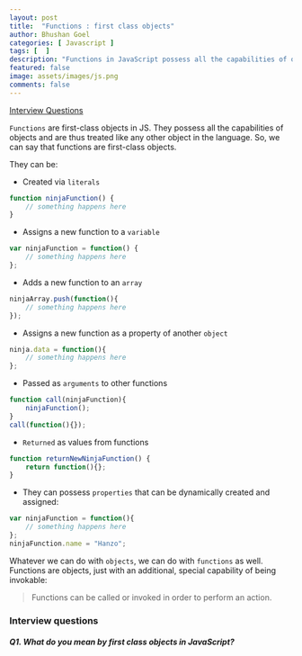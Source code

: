 ```yaml
---
layout: post 
title:  "Functions : first class objects"
author: Bhushan Goel 
categories: [ Javascript ]
tags: [  ]
description: "Functions in JavaScript possess all the capabilities of objects and are thus treated like any other object in the language."
featured: false 
image: assets/images/js.png 
comments: false
---
```


[Interview Questions](#interview-questions)

`Functions` are first-class objects in JS.
They possess all the capabilities of objects and are thus treated like any other object in the language. 
So, we can say that functions are first-class objects.

They can be: 
- Created via `literals`
```javascript
function ninjaFunction() {
	// something happens here
}
```

- Assigns a new function to a `variable`
```javascript
var ninjaFunction = function() {
	// something happens here
}; 
```
			
- Adds a new function to an `array`
```javascript
ninjaArray.push(function(){
	// something happens here
}); 
```
		
- Assigns a new function as a property of another `object`
```javascript
ninja.data = function(){
	// something happens here
};
```

- Passed as `arguments` to other functions
```javascript
function call(ninjaFunction){ 
	ninjaFunction();
} 
call(function(){});
```

- `Returned` as values from functions
```javascript
function returnNewNinjaFunction() { 
	return function(){}; 
}
```

- They can possess `properties` that can be dynamically created and assigned:
```javascript
var ninjaFunction = function(){
    // something happens here
}; 
ninjaFunction.name = "Hanzo";
```

Whatever we can do with `objects`, we can do with `functions` as well. Functions are objects, just with an additional, special capability of being invokable: 
> Functions can be called or invoked in order to perform an action.

### Interview questions
##### Q1. What do you mean by first class objects in JavaScript?